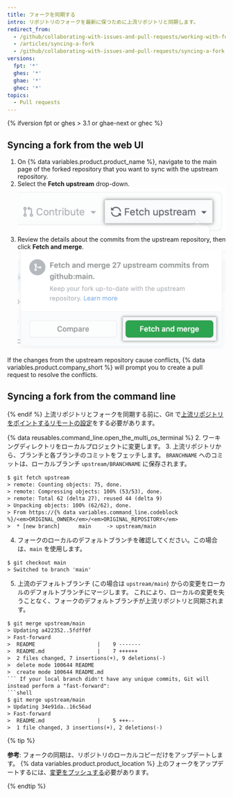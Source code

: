 ```yaml
---
title: フォークを同期する
intro: リポジトリのフォークを最新に保つために上流リポジトリと同期します。
redirect_from:
  - /github/collaborating-with-issues-and-pull-requests/working-with-forks/syncing-a-fork
  - /articles/syncing-a-fork
  - /github/collaborating-with-issues-and-pull-requests/syncing-a-fork
versions:
  fpt: '*'
  ghes: '*'
  ghae: '*'
  ghec: '*'
topics:
  - Pull requests
---
```


{% ifversion fpt or ghes > 3.1 or ghae-next or ghec %}

## Syncing a fork from the web UI

1. On {% data variables.product.product_name %}, navigate to the main page of the forked repository that you want to sync with the upstream repository.
1. Select the **Fetch upstream** drop-down. !["Fetch upstream" drop-down](/assets/images/help/repository/fetch-upstream-drop-down.png)
1. Review the details about the commits from the upstream repository, then click **Fetch and merge**. !["Fetch and merge" button](/assets/images/help/repository/fetch-and-merge-button.png)

If the changes from the upstream repository cause conflicts, {% data variables.product.company_short %} will prompt you to create a pull request to resolve the conflicts.

## Syncing a fork from the command line

{% endif %}
上流リポジトリとフォークを同期する前に、Git で[上流リポジトリをポイントするリモートの設定](/articles/configuring-a-remote-for-a-fork)をする必要があります。

{% data reusables.command_line.open_the_multi_os_terminal %}
2. ワーキングディレクトリをローカルプロジェクトに変更します。
3. 上流リポジトリから、ブランチと各ブランチのコミットをフェッチします。 `BRANCHNAME` へのコミットは、ローカルブランチ `upstream/BRANCHNAME` に保存されます。
  ```shell
  $ git fetch upstream
  > remote: Counting objects: 75, done.
  > remote: Compressing objects: 100% (53/53), done.
  > remote: Total 62 (delta 27), reused 44 (delta 9)
  > Unpacking objects: 100% (62/62), done.
  > From https://{% data variables.command_line.codeblock %}/<em>ORIGINAL_OWNER</em>/<em>ORIGINAL_REPOSITORY</em>
  >  * [new branch]      main     -> upstream/main
  ```
4. フォークのローカルのデフォルトブランチを確認してください。この場合は、`main` を使用します。
  ```shell
  $ git checkout main
  > Switched to branch 'main'
  ```
5. 上流のデフォルトブランチ (この場合は `upstream/main`) からの変更をローカルのデフォルトブランチにマージします。 これにより、ローカルの変更を失うことなく、フォークのデフォルトブランチが上流リポジトリと同期されます。
  ```shell
  $ git merge upstream/main
  > Updating a422352..5fdff0f
  > Fast-forward
  >  README                    |    9 -------
  >  README.md                 |    7 ++++++
  >  2 files changed, 7 insertions(+), 9 deletions(-)
  >  delete mode 100644 README
  >  create mode 100644 README.md
  ``` If your local branch didn't have any unique commits, Git will instead perform a "fast-forward":
  ```shell
  $ git merge upstream/main
  > Updating 34e91da..16c56ad
  > Fast-forward
  >  README.md                 |    5 +++--
  >  1 file changed, 3 insertions(+), 2 deletions(-)
  ```

{% tip %}

**参考**: フォークの同期は、リポジトリのローカルコピーだけをアップデートします。 {% data variables.product.product_location %} 上のフォークをアップデートするには、[変更をプッシュする](/github/getting-started-with-github/pushing-commits-to-a-remote-repository/)必要があります。

{% endtip %}
